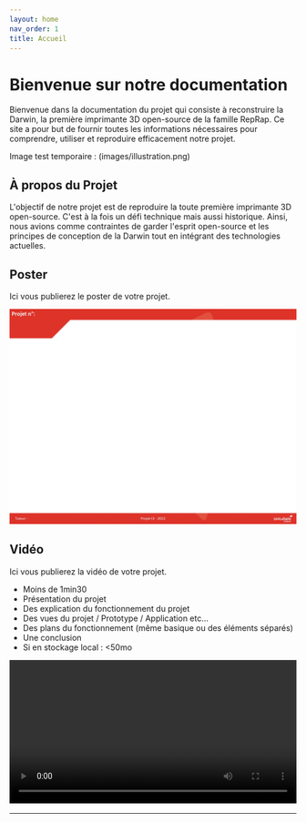```yaml
---
layout: home
nav_order: 1
title: Accueil
---
```


# Bienvenue sur notre documentation

Bienvenue dans la documentation du projet qui consiste à reconstruire la Darwin, la première imprimante 3D open-source de la famille RepRap. Ce site a pour but de fournir toutes les informations nécessaires pour comprendre, utiliser et reproduire efficacement notre projet.

Image test temporaire :
(images/illustration.png)

## À propos du Projet

L'objectif de notre projet est de reproduire la toute première imprimante 3D open-source. C'est à la fois un défi technique mais aussi historique. Ainsi, nous   avions comme contraintes de garder l'esprit open-source et les principes de conception de la Darwin tout en intégrant des technologies actuelles. 

## Poster

Ici vous publierez le poster de votre projet.

![Poster projet](images/poster.jpg)

## Vidéo

Ici vous publierez la vidéo de votre projet. 
- Moins de 1min30
- Présentation du projet 
- Des explication du fonctionnement du projet
- Des vues du projet / Prototype / Application etc... 
- Des plans du fonctionnement (même basique ou des éléments séparés)
- Une conclusion
- Si en stockage local : <50mo

<video src="images/intro_amiens.mp4" controls title="Title"  style="width: 100%;"></video>

---
